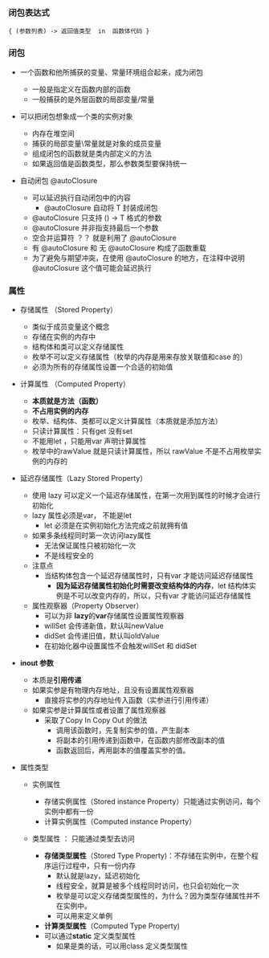 ### 闭包表达式
`{ (参数列表) -> 返回值类型  in  函数体代码 }  `

### 闭包
- 一个函数和他所捕获的变量、常量环境组合起来，成为闭包
	- 一般是指定义在函数内部的函数
	- 一般捕获的是外层函数的局部变量/常量
- 可以把闭包想象成一个类的实例对象
	- 内存在堆空间
	- 捕获的局部变量\常量就是对象的成员变量
	- 组成闭包的函数就是类内部定义的方法
	- 如果返回值是函数类型，那么参数类型要保持统一

- 自动闭包 @autoClosure
	- 可以延迟执行自动闭包中的内容
      - @autoClosure 自动将 T 封装成闭包
	- @autoClosure 只支持 () -> T 格式的参数
	- @autoClosure 并非指支持最后一个参数
	- 空合并运算符 ？？ 就是利用了 @autoClosure
	- 有 @autoClosure 和 无 @autoClosure 构成了函数重载
	- 为了避免与期望冲突，在使用 @autoClosure 的地方，在注释中说明 @autoClosure 这个值可能会延迟执行  

### 属性
- 存储属性 （Stored Property）
	- 类似于成员变量这个概念
	- 存储在实例的内存中
	- 结构体和类可以定义存储属性
	- 枚举不可以定义存储属性（枚举的内存是用来存放关联值和case 的）
	- 必须为所有的存储属性设置一个合适的初始值
- 计算属性 （Computed Property）
	- **本质就是方法（函数）**
	- **不占用实例的内存**
	- 枚举、结构体、类都可以定义计算属性（本质就是添加方法）
	- 只读计算属性：只有get 没有set
	- 不能用let ，只能用var 声明计算属性
	- 枚举中的rawValue 就是只读计算属性，所以 rawValue 不是不占用枚举实例的内存的

- 延迟存储属性（Lazy Stored Property）
	- 使用 lazy 可以定义一个延迟存储属性，在第一次用到属性的时候才会进行初始化
	- lazy 属性必须是var， 不能是let
		- let 必须是在实例初始化方法完成之前就拥有值
	- 如果多条线程同时第一次访问lazy属性
		- 无法保证属性只被初始化一次
		- 不是线程安全的
	- 注意点
		- 当结构体包含一个延迟存储属性时，只有var 才能访问延迟存储属性
			- **因为延迟存储属性初始化时需要改变结构体的内存**，let 结构体实例是不可以改变内存的，所以，只有var 才能访问延迟存储属性
	- 属性观察器（Property Observer）
		- 可以为非 **lazy**的**var**存储属性设置属性观察器
		- willSet 会传递新值，默认叫newValue
		- didSet 会传递旧值，默认叫oldValue
		- 在初始化器中设置属性不会触发willSet 和 didSet
- **inout 参数**
	- 本质是**引用传递**
	- 如果实参是有物理内存地址，且没有设置属性观察器
		- 直接将实参的内存地址传入函数（实参进行引用传递）
	- 如果实参是计算属性或者设置了属性观察器
		- 采取了Copy In Copy Out 的做法
			- 调用该函数时，先复制实参的值，产生副本
			- 将副本的引用传递到函数中，在函数内部修改副本的值
			- 函数返回后，再用副本的值覆盖实参的值。
- 属性类型
	- 实例属性
		- 存储实例属性（Stored instance Property）只能通过实例访问，每个实例中都有一份
		- 计算实例属性（Computed instance Property）

	- 类型属性  ： 只能通过类型去访问
		- **存储类型属性**（Stored Type Property)：不存储在实例中，在整个程序运行过程中，只有一份内存
			- 默认就是lazy，延迟初始化
			- 线程安全，就算是被多个线程同时访问，也只会初始化一次
			- 枚举是可以定义存储类型属性的，为什么？因为类型存储属性并不在实例中。
			- 可以用来定义单例
		- **计算类型属性**（Computed Type Property)
		- 可以通过**static** 定义类型属性
			- 如果是类的话，可以用class 定义类型属性